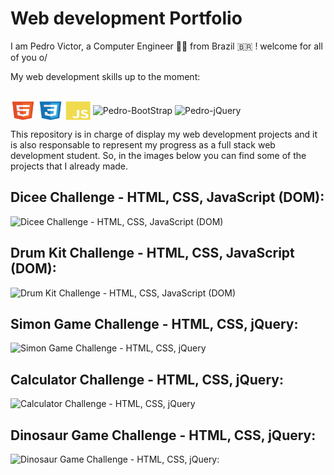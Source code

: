# Web development Portfolio

I am Pedro Victor, a Computer Engineer 👨‍💻  from Brazil 🇧🇷 ! welcome for all of you o/

My web development skills up to the moment: 

<div style="display: inline_block"><br>
  <img align="center" alt="Pedro-HTML" height="30" width="40" src="https://raw.githubusercontent.com/devicons/devicon/master/icons/html5/html5-original.svg">
  <img align="center" alt="Pedro-CSS" height="30" width="40" src="https://raw.githubusercontent.com/devicons/devicon/master/icons/css3/css3-original.svg">
  <img align="center" alt="Pedro-Js" height="30" width="40" src="https://raw.githubusercontent.com/devicons/devicon/master/icons/javascript/javascript-plain.svg">
  <img align="center" alt="Pedro-BootStrap" height="30" width="40" src="https://cdn.jsdelivr.net/gh/devicons/devicon/icons/bootstrap/bootstrap-original.svg" />  
  <img align="center" alt="Pedro-jQuery" height="30" width="40" src="https://cdn.jsdelivr.net/gh/devicons/devicon/icons/jquery/jquery-plain-wordmark.svg" />
</div>

This repository is in charge of display my web development projects and it is also responsable to represent my progress as a full stack web development student. So, in the images below
you can find some of the projects that I already made.

## Dicee Challenge - HTML, CSS, JavaScript (DOM):

![Dicee Challenge - HTML, CSS, JavaScript (DOM)](https://lh3.googleusercontent.com/pw/AM-JKLVe2tW41qWNUrQJz-WRkg3JhKr5UEFKJ96AAaBdekJUflWOm9yzqvyyIaIoni0uINMjSICG2oWcYukfg-lqEC7jXt1iFk3sp-brKuhKu6IExy1VFGFIazGIBbA-XURX1lOXt7i7kw_1ECIkJcxXSdGq=w1846-h938-no?authuser=0)

## Drum Kit Challenge - HTML, CSS, JavaScript (DOM):

![Drum Kit Challenge - HTML, CSS, JavaScript (DOM)](https://lh3.googleusercontent.com/pw/AM-JKLXda5627M7J3ZLdB2RfyrDngsVH6XxTp_rANIcA0JMm0430d__O-nFjkUS40unT__g1SKgUANWzI54awJx11IlCxg3SI2TrKZMccQQ5oT4H9W-jCleJIA6s9qaUdP-K6hz7v1X5_mtL_CJcTnefVoEJ=w1846-h938-no?authuser=0)

## Simon Game Challenge - HTML, CSS, jQuery:

![Simon Game Challenge - HTML, CSS, jQuery](https://lh3.googleusercontent.com/pw/AM-JKLUsWegvB3fyq_Vmob-owxIzGGf73aJf-u1hAj63wDFfaYrAxzXd4P439MQiNP9QioRhIhyax7yb5_OUaLUWgfQ6dg9J9Ysrbxq5-4_dNBG9YlQmih2L8t-ZUuDJ_quq1ZjGqBvhkEieuI-iad8DnGU6=w1846-h938-no?authuser=0)

## Calculator Challenge - HTML, CSS, jQuery:

![Calculator Challenge - HTML, CSS, jQuery](https://lh3.googleusercontent.com/pw/AM-JKLUF6no_X8NxeeNcuBrG0mALrJEkT-TFY_FPcRAN0WZTFw97HSDrT3qDE5y91a_vrJ4EeL3Rj-9Gp_nBrQQHTna0tsvc-LYj0a_00tmWY-m13Nr8gGh7Iq2iTLLFaIBSXOZ3qiOzLu6MC17BWSuQ1YyN=w1846-h938-no?authuser=0)

## Dinosaur Game Challenge - HTML, CSS, jQuery: 

![Dinosaur Game Challenge - HTML, CSS, jQuery:](https://lh3.googleusercontent.com/pw/AM-JKLXjdqGsGg0KNtZA--dxH3M8imR9Xggxic8p_htxaUj6NIkI-aOYO1nc9rs46UBCtR8H3uZHVN8--5bPRdv-RQR83LFOHCc_DBnGqaxSGfYBaKCkuULFApp9M2W-xOWtxivfkSwvS_ww4e2aLowtncjN=w1846-h938-no?authuser=0)
